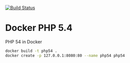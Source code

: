 [![Build Status](https://travis-ci.org/thomaslorentsen/docker-php-54.svg?branch=master)](https://travis-ci.org/thomaslorentsen/docker-php-54)
# Docker PHP 5.4
PHP 54 in Docker


```bash
docker build -t php54 .
docker create -p 127.0.0.1:8080:80 --name php54 php54
```